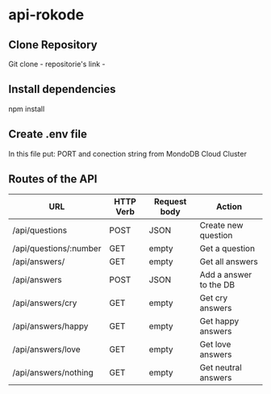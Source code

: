 # api-rokode


## Clone Repository  
Git clone - repositorie's link -  

## Install dependencies  
npm install  

## Create .env file  
In this file put: PORT and conection string from MondoDB Cloud Cluster 

## Routes of the API  
|       URL       |    HTTP Verb  | Request body  |            Action           |
| -------------   | ------------- | ------------- | --------------------------- |
|  /api/questions     |     POST       |     JSON     | Create new question       |
| /api/questions/:number      |     GET      |     empty      | Get a question             | 
| /api/answers/  |     GET       |     empty     | Get all answers  |
| /api/answers  |     POST       |     JSON      | Add a answer to the DB    |
| /api/answers/cry  |     GET       |     empty      | Get cry answers    |
| /api/answers/happy  |     GET       |     empty      | Get happy answers    |
| /api/answers/love  |     GET       |     empty      | Get love answers    |
| /api/answers/nothing  |     GET       |     empty      | Get neutral answers    |


